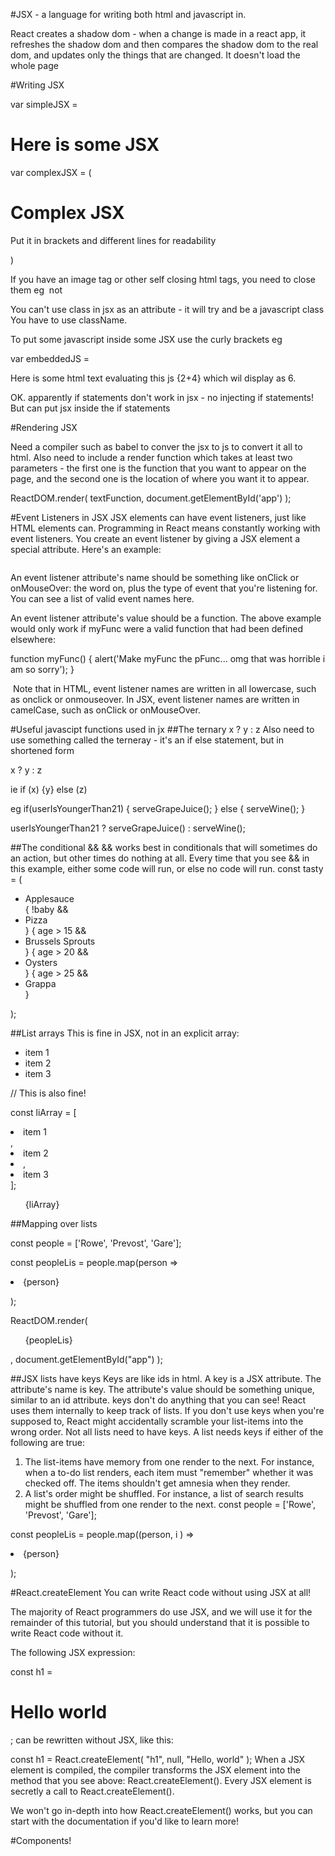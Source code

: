 #JSX - a language for writing both html and javascript in.

React creates a shadow dom - when a change is made in a react app, it refreshes the shadow dom and then
compares the shadow dom to the real dom, and updates only the things that are changed.
It doesn't load the whole page

#Writing JSX

var simpleJSX = <h1>Here is some JSX</h1>

var complexJSX = (
	<h1>Complex JSX</h1>
	<p>Put it in brackets and different lines for readability</p>
)

If you have an image tag or other self closing html tags, you need to close them eg <img src="" />
not <img src="">

You can't use class in jsx as an attribute - it will try and be a javascript class
You have to use className.

To put some javascript inside some JSX use the curly brackets eg

var embeddedJS = <p>Here is some html text evaluating this js {2+4} which wil display as 6.</p>

OK.  apparently if statements don't work in jsx - no injecting if statements!  But can put jsx
inside the if statements

#Rendering JSX

Need a compiler such as babel to conver the jsx to js to convert it all to html.
Also need to include a render function which takes at least two parameters - the first one is the
function that you want to appear on the page, and the second one is the location of where you want it
to appear.

ReactDOM.render(
	textFunction,
	document.getElementById('app')
);


#Event Listeners in JSX
JSX elements can have event listeners, just like HTML elements can.
Programming in React means constantly working with event listeners.
You create an event listener by giving a JSX element a special attribute. Here's an example:

<img onClick={myFunc} />

An event listener attribute's name should be something like onClick or onMouseOver:
the word on, plus the type of event that you're listening for.
You can see a list of valid event names here.

An event listener attribute's value should be a function. The above example would only work if myFunc were a valid function that had been defined elsewhere:

function myFunc() {
  alert('Make myFunc the pFunc... omg that was horrible i am so sorry');
}

<img onClick={myFunc} />
Note that in HTML, event listener names are written in all lowercase,
such as onclick or onmouseover. In JSX, event listener names are written in camelCase,
such as onClick or onMouseOver.

#Useful javascipt functions used in jx
##The ternary  x ? y : z
Also need to use something called the terneray - it's an if else statement, but in shortened form

x ? y : z

ie if (x) {y} else (z)

eg if(userIsYoungerThan21) {
  serveGrapeJuice();
}
else {
  serveWine();
}

userIsYoungerThan21 ? serveGrapeJuice() : serveWine();

##The conditional &&
&& works best in conditionals that will sometimes do an action, but other times do nothing at all.
Every time that you see && in this example, either some code will run, or else no code will run.
const tasty = (
  <ul>
    <li>Applesauce</li>
    { !baby && <li>Pizza</li> }
    { age > 15 && <li>Brussels Sprouts</li> }
    { age > 20 && <li>Oysters</li> }
    { age > 25 && <li>Grappa</li> }
  </ul>
);

##List arrays
This is fine in JSX, not in an explicit array:

<ul>
  <li>item 1</li>
  <li>item 2</li>
  <li>item 3</li>
</ul>

// This is also fine!

const liArray = [
  <li>item 1</li>,
  <li>item 2<li>,
  <li>item 3</li>
];

<ul>{liArray}</ul>

##Mapping over lists

const people = ['Rowe', 'Prevost', 'Gare'];

const peopleLis = people.map(person =>
  <li>{person}</li>

);

ReactDOM.render(
  <ul>{peopleLis}</ul>,
  document.getElementById("app")
);

##JSX lists have keys
Keys are like ids in html.
A key is a JSX attribute. The attribute's name is key. The attribute's value should be something unique, similar to an id attribute.
keys don't do anything that you can see! React uses them internally to keep track of lists. If you don't use keys when you're supposed to, React might accidentally scramble your list-items into the wrong order.
Not all lists need to have keys. A list needs keys if either of the following are true:

1. The list-items have memory from one render to the next. For instance, when a to-do list renders, each item must "remember" whether it was checked off. The items shouldn't get amnesia when they render.
2. A list's order might be shuffled. For instance, a list of search results might be shuffled from one render to the next.
const people = ['Rowe', 'Prevost', 'Gare'];

const peopleLis = people.map((person, i ) =>
  <li key={'person_' + i}> {person} </li>

);


#React.createElement
You can write React code without using JSX at all!

The majority of React programmers do use JSX, and we will use it for the remainder of this tutorial, but you should understand that it is possible to write React code without it.

The following JSX expression:

const h1 = <h1>Hello world</h1>;
can be rewritten without JSX, like this:

const h1 = React.createElement(
  "h1",
  null,
  "Hello, world"
);
When a JSX element is compiled, the compiler transforms the JSX element into the method that you see above: React.createElement(). Every JSX element is secretly a call to React.createElement().

We won't go in-depth into how React.createElement() works, but you can start with the documentation if you'd like to learn more!

#Components!
